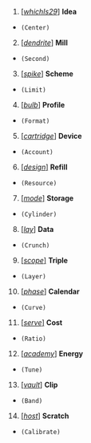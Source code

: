 1. <ins>[_whichIs29_]</ins> __Idea__
+ `(Center)`
2. <ins>[_dendrite_]</ins> __Mill__
+ `(Second)`
3. <ins>[_spike_]</ins> __Scheme__
+ `(Limit)`
4. <ins>[_bulb_]</ins> __Profile__
+ `(Format)`
5. <ins>[_cartridge_]</ins> __Device__
+ `(Account)`
6. <ins>[_design_]</ins> __Refill__
+ `(Resource)`
7. <ins>[_mode_]</ins> __Storage__
+ `(Cylinder)`
8. <ins>[_lay_]</ins> __Data__
+ `(Crunch)`
9. <ins>[_scope_]</ins> __Triple__
+ `(Layer)`
10. <ins>[_phase_]</ins> __Calendar__
+ `(Curve)`
11. <ins>[_serve_]</ins> __Cost__
+ `(Ratio)`
12. <ins>[_academy_]</ins> __Energy__
+ `(Tune)`
13. <ins>[_vault_]</ins> __Clip__
+ `(Band)`
14. <ins>[_host_]</ins> __Scratch__
+ `(Calibrate)`